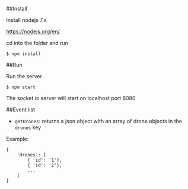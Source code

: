 ##Install

Install nodejs 7.x

https://nodejs.org/en/

cd into the folder and run

```
$ npm install
```

##Run

Run the server

```
$ npm start
```

The socket.io server will start on localhost port 8080

##Event list

- ```getDrones```: returns a json object with an array of drone objects in the ```drones``` key

Example:

```
{
    'drones': [
        { 'id': '1'},
        { 'id': '2'},
        ...
    ]
}